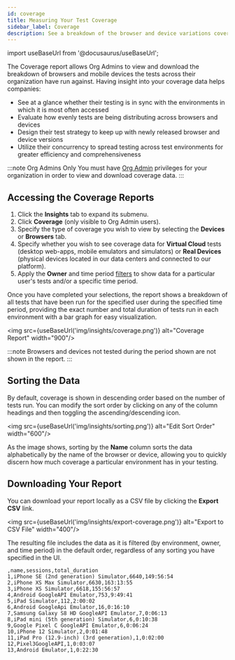 ```yaml
---
id: coverage
title: Measuring Your Test Coverage
sidebar_label: Coverage
description: See a breakdown of the browser and device variations covered by your tests.
---
```


import useBaseUrl from '@docusaurus/useBaseUrl';

The Coverage report allows Org Admins to view and download the breakdown of browsers and mobile devices the tests across their organization have run against. Having insight into your coverage data helps companies:

- See at a glance whether their testing is in sync with the environments in which it is most often accessed
- Evaluate how evenly tests are being distributing across browsers and devices
- Design their test strategy to keep up with newly released browser and device versions
- Utilize their concurrency to spread testing across test environments for greater efficiency and comprehensiveness

:::note Org Admins Only
You must have [Org Admin](/basics/acct-team-mgmt/managing-user-info/#user-roles) privileges for your organization in order to view and download coverage data.
:::

## Accessing the Coverage Reports

1. Click the **Insights** tab to expand its submenu.
1. Click **Coverage** (only visible to Org Admin users).
1. Specify the type of coverage you wish to view by selecting the **Devices** or **Browsers** tab.
1. Specify whether you wish to see coverage data for **Virtual Cloud** tests (desktop web-apps, mobile emulators and simulators) or **Real Devices** (physical devices located in our data centers and connected to our platform).
1. Apply the **Owner** and time period [filters](scope.md#using-filters-to-adjust-the-scope-of-your-data) to show data for a particular user's tests and/or a specific time period.

Once you have completed your selections, the report shows a breakdown of all tests that have been run for the specified user during the specified time period, providing the exact number and total duration of tests run in each environment with a bar graph for easy visualization.

<img src={useBaseUrl('img/insights/coverage.png')} alt="Coverage Report" width="900"/>

:::note
Browsers and devices not tested during the period shown are not shown in the report.
:::

## Sorting the Data

By default, coverage is shown in descending order based on the number of tests run. You can modify the sort order by clicking on any of the column headings and then toggling the ascending/descending icon.

<img src={useBaseUrl('img/insights/sorting.png')} alt="Edit Sort Order" width="600"/>

As the image shows, sorting by the **Name** column sorts the data alphabetically by the name of the browser or device, allowing you to quickly discern how much coverage a particular environment has in your testing.

## Downloading Your Report

You can download your report locally as a CSV file by clicking the **Export CSV** link.

<img src={useBaseUrl('img/insights/export-coverage.png')} alt="Export to CSV File" width="400"/>

The resulting file includes the data as it is filtered (by environment, owner, and time period) in the default order, regardless of any sorting you have specified in the UI.

```text title="Sample CSV Output"
,name,sessions,total_duration
1,iPhone SE (2nd generation) Simulator,6640,149:56:54
2,iPhone XS Max Simulator,6630,163:13:55
3,iPhone XS Simulator,6618,155:56:57
4,Android GoogleAPI Emulator,753,9:49:41
5,iPad Simulator,112,2:00:02
6,Android GoogleApi Emulator,16,0:16:10
7,Samsung Galaxy S8 HD GoogleAPI Emulator,7,0:06:13
8,iPad mini (5th generation) Simulator,6,0:10:38
9,Google Pixel C GoogleAPI Emulator,6,0:06:24
10,iPhone 12 Simulator,2,0:01:48
11,iPad Pro (12.9-inch) (3rd generation),1,0:02:00
12,Pixel3GoogleAPI,1,0:03:07
13,Android Emulator,1,0:22:30
```
